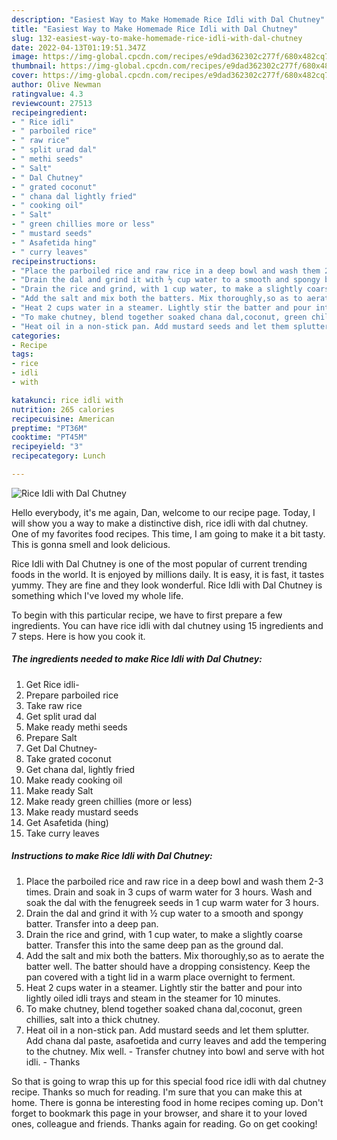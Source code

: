 ```yaml
---
description: "Easiest Way to Make Homemade Rice Idli with Dal Chutney"
title: "Easiest Way to Make Homemade Rice Idli with Dal Chutney"
slug: 132-easiest-way-to-make-homemade-rice-idli-with-dal-chutney
date: 2022-04-13T01:19:51.347Z
image: https://img-global.cpcdn.com/recipes/e9dad362302c277f/680x482cq70/rice-idli-with-dal-chutney-recipe-main-photo.jpg
thumbnail: https://img-global.cpcdn.com/recipes/e9dad362302c277f/680x482cq70/rice-idli-with-dal-chutney-recipe-main-photo.jpg
cover: https://img-global.cpcdn.com/recipes/e9dad362302c277f/680x482cq70/rice-idli-with-dal-chutney-recipe-main-photo.jpg
author: Olive Newman
ratingvalue: 4.3
reviewcount: 27513
recipeingredient:
- " Rice idli"
- " parboiled rice"
- " raw rice"
- " split urad dal"
- " methi seeds"
- " Salt"
- " Dal Chutney"
- " grated coconut"
- " chana dal lightly fried"
- " cooking oil"
- " Salt"
- " green chillies more or less"
- " mustard seeds"
- " Asafetida hing"
- " curry leaves"
recipeinstructions:
- "Place the parboiled rice and raw rice in a deep bowl and wash them 2-3 times. Drain and soak in 3 cups of warm water for 3 hours. Wash and soak the dal with the fenugreek seeds in 1 cup warm water for 3 hours."
- "Drain the dal and grind it with ½ cup water to a smooth and spongy batter. Transfer into a deep pan."
- "Drain the rice and grind, with 1 cup water, to make a slightly coarse batter. Transfer this into the same deep pan as the ground dal."
- "Add the salt and mix both the batters. Mix thoroughly,so as to aerate the batter well. The batter should have a dropping consistency. Keep the pan covered with a tight lid in a warm place overnight to ferment."
- "Heat 2 cups water in a steamer. Lightly stir the batter and pour into lightly oiled idli trays and steam in the steamer for 10 minutes."
- "To make chutney, blend together soaked chana dal,coconut, green chillies, salt into a thick chutney."
- "Heat oil in a non-stick pan. Add mustard seeds and let them splutter. Add chana dal paste, asafoetida and curry leaves and add the tempering to the chutney. Mix well. Transfer chutney into bowl and serve with hot idli. Thanks"
categories:
- Recipe
tags:
- rice
- idli
- with

katakunci: rice idli with 
nutrition: 265 calories
recipecuisine: American
preptime: "PT36M"
cooktime: "PT45M"
recipeyield: "3"
recipecategory: Lunch

---
```



![Rice Idli with Dal Chutney](https://img-global.cpcdn.com/recipes/e9dad362302c277f/680x482cq70/rice-idli-with-dal-chutney-recipe-main-photo.jpg)

Hello everybody, it's me again, Dan, welcome to our recipe page. Today, I will show you a way to make a distinctive dish, rice idli with dal chutney. One of my favorites food recipes. This time, I am going to make it a bit tasty. This is gonna smell and look delicious.

Rice Idli with Dal Chutney is one of the most popular of current trending foods in the world. It is enjoyed by millions daily. It is easy, it is fast, it tastes yummy. They are fine and they look wonderful. Rice Idli with Dal Chutney is something which I've loved my whole life.




To begin with this particular recipe, we have to first prepare a few ingredients. You can have rice idli with dal chutney using 15 ingredients and 7 steps. Here is how you cook it.

<!--inarticleads1-->

##### The ingredients needed to make Rice Idli with Dal Chutney:

1. Get  Rice idli-
1. Prepare  parboiled rice
1. Take  raw rice
1. Get  split urad dal
1. Make ready  methi seeds
1. Prepare  Salt
1. Get  Dal Chutney-
1. Take  grated coconut
1. Get  chana dal, lightly fried
1. Make ready  cooking oil
1. Make ready  Salt
1. Make ready  green chillies (more or less)
1. Make ready  mustard seeds
1. Get  Asafetida (hing)
1. Take  curry leaves




<!--inarticleads2-->

##### Instructions to make Rice Idli with Dal Chutney:

1. Place the parboiled rice and raw rice in a deep bowl and wash them 2-3 times. Drain and soak in 3 cups of warm water for 3 hours. Wash and soak the dal with the fenugreek seeds in 1 cup warm water for 3 hours.
1. Drain the dal and grind it with ½ cup water to a smooth and spongy batter. Transfer into a deep pan.
1. Drain the rice and grind, with 1 cup water, to make a slightly coarse batter. Transfer this into the same deep pan as the ground dal.
1. Add the salt and mix both the batters. Mix thoroughly,so as to aerate the batter well. The batter should have a dropping consistency. Keep the pan covered with a tight lid in a warm place overnight to ferment.
1. Heat 2 cups water in a steamer. Lightly stir the batter and pour into lightly oiled idli trays and steam in the steamer for 10 minutes.
1. To make chutney, blend together soaked chana dal,coconut, green chillies, salt into a thick chutney.
1. Heat oil in a non-stick pan. Add mustard seeds and let them splutter. Add chana dal paste, asafoetida and curry leaves and add the tempering to the chutney. Mix well. - Transfer chutney into bowl and serve with hot idli. - Thanks




So that is going to wrap this up for this special food rice idli with dal chutney recipe. Thanks so much for reading. I'm sure that you can make this at home. There is gonna be interesting food in home recipes coming up. Don't forget to bookmark this page in your browser, and share it to your loved ones, colleague and friends. Thanks again for reading. Go on get cooking!
